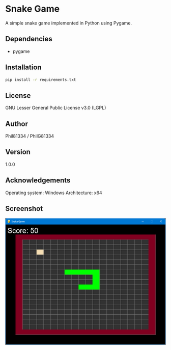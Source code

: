 # Snake Game

A simple snake game implemented in Python using Pygame.

## Dependencies

- pygame

## Installation

```bash
pip install -r requirements.txt
```

## License

GNU Lesser General Public License v3.0 (LGPL)

## Author

Phil81334 / PhilG81334

## Version

1.0.0

## Acknowledgements

Operating system: Windows
Architecture: x64

## Screenshot

![Snake Game Screenshot](image.png)